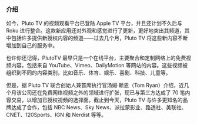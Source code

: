 ### 介绍

如今，Pluto TV 的视频观看平台已登陆 Apple TV 平台，并且还计划不久后与 Roku 进行整合。这款新应用还对外观和感觉进行了更新，更好地突出其频道，其中包括许多提供新授权内容的频道——过去几个月，Pluto TV 将这些新内容不断增加到自己的服务中。

也许你还记得，PlutoTV 最早只是一个在线平台，主要聚合和定制网络上的免费视频内容，包括来自 YouTube、Vimeo、DailyMotion 等网站的内容。这些视频被组织到不同的内容类别，比如音乐、体育、娱乐、喜剧、科技、儿童等。

但是，据 Pluto TV 联合创始人兼首席执行官汤姆·赖恩（Tom Ryan）介绍，近几个月该公司还在免费网络视频之外的领域进行扩张，现已与第三方达成了 70 笔内容交易，以增加已授权视频的选择面。截止到今天，Pluto TV 与许多更知名的品牌达成了合作，包括 NBC News、Sky News、派拉蒙影业、路透社、美联社、CNET、120Sports、IGN 和 Nerdist 等等。
